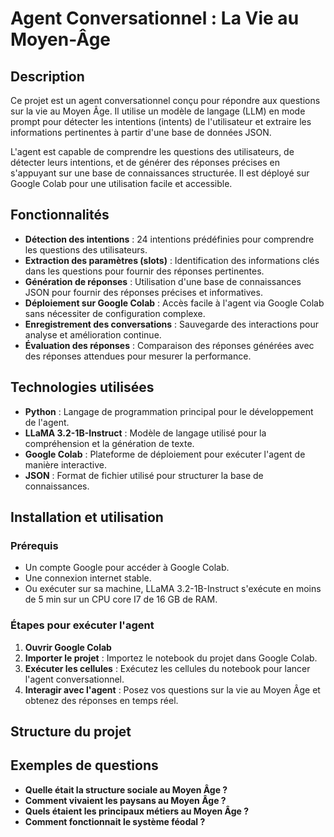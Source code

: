 # Agent Conversationnel : La Vie au Moyen-Âge

## Description

Ce projet est un agent conversationnel conçu pour répondre aux questions sur la vie au Moyen Âge. Il utilise un modèle de langage (LLM) en mode prompt pour détecter les intentions (intents) de l'utilisateur et extraire les informations pertinentes à partir d'une base de données JSON.

L'agent est capable de comprendre les questions des utilisateurs, de détecter leurs intentions, et de générer des réponses précises en s'appuyant sur une base de connaissances structurée. Il est déployé sur Google Colab pour une utilisation facile et accessible.

## Fonctionnalités

- **Détection des intentions** : 24 intentions prédéfinies pour comprendre les questions des utilisateurs.
- **Extraction des paramètres (slots)** : Identification des informations clés dans les questions pour fournir des réponses pertinentes.
- **Génération de réponses** : Utilisation d'une base de connaissances JSON pour fournir des réponses précises et informatives.
- **Déploiement sur Google Colab** : Accès facile à l'agent via Google Colab sans nécessiter de configuration complexe.
- **Enregistrement des conversations** : Sauvegarde des interactions pour analyse et amélioration continue.
- **Évaluation des réponses** : Comparaison des réponses générées avec des réponses attendues pour mesurer la performance.

## Technologies utilisées

- **Python** : Langage de programmation principal pour le développement de l'agent.
- **LLaMA 3.2-1B-Instruct** : Modèle de langage utilisé pour la compréhension et la génération de texte.
- **Google Colab** : Plateforme de déploiement pour exécuter l'agent de manière interactive.
- **JSON** : Format de fichier utilisé pour structurer la base de connaissances.

## Installation et utilisation

### Prérequis

- Un compte Google pour accéder à Google Colab.
- Une connexion internet stable.
- Ou exécuter sur sa machine, LLaMA 3.2-1B-Instruct s'exécute en moins de 5 min sur un CPU core I7 de 16 GB de RAM. 

### Étapes pour exécuter l'agent

1. **Ouvrir Google Colab** 
2. **Importer le projet** : Importez le notebook du projet dans Google Colab.
3. **Exécuter les cellules** : Exécutez les cellules du notebook pour lancer l'agent conversationnel.
4. **Interagir avec l'agent** : Posez vos questions sur la vie au Moyen Âge et obtenez des réponses en temps réel.

## Structure du projet


## Exemples de questions

- **Quelle était la structure sociale au Moyen Âge ?**
- **Comment vivaient les paysans au Moyen Âge ?**
- **Quels étaient les principaux métiers au Moyen Âge ?**
- **Comment fonctionnait le système féodal ?**
